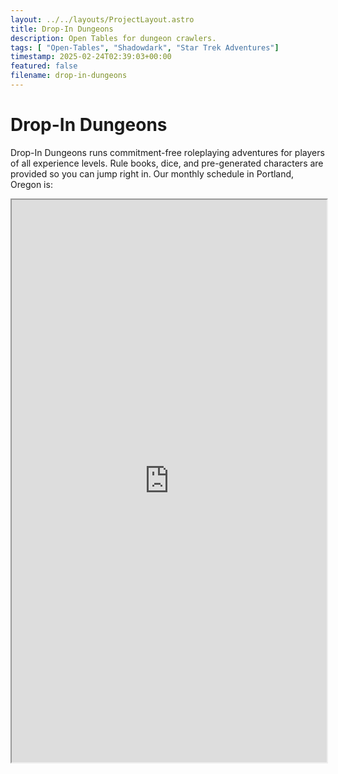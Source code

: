```yaml
---
layout: ../../layouts/ProjectLayout.astro
title: Drop-In Dungeons
description: Open Tables for dungeon crawlers.
tags: [ "Open-Tables", "Shadowdark", "Star Trek Adventures"]
timestamp: 2025-02-24T02:39:03+00:00
featured: false
filename: drop-in-dungeons
---
```


# Drop-In Dungeons

Drop-In Dungeons runs commitment-free roleplaying adventures for players of all experience levels. Rule books, dice, and pre-generated characters are provided so you can jump right in. Our monthly schedule in Portland, Oregon is:

<iframe width="100%" height="900px" src="https://docs.google.com/forms/d/e/1FAIpQLScFAABvujwsb3ph5pkkyEJepWmNxgfwBNY9sl1xcsCNHVSNEQ/viewform" />